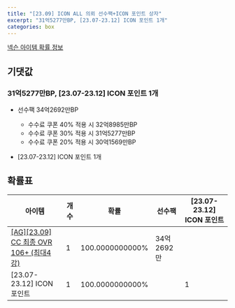 ```yaml
---
title: "[23.09] ICON ALL 의뢰 선수팩+ICON 포인트 상자"
excerpt: "31억5277만BP, [23.07-23.12] ICON 포인트 1개"
categories: box
---
```

[넥슨 아이템 확률 정보](http://iteminfo.nexon.com/probability/fo4?sn=7253)

## 기댓값
### 31억5277만BP, [23.07-23.12] ICON 포인트 1개
- 선수팩 34억2692만BP
  - 수수료 쿠폰 40% 적용 시 32억8985만BP
  - 수수료 쿠폰 30% 적용 시 31억5277만BP
  - 수수료 쿠폰 20% 적용 시 30억1569만BP

- [23.07-23.12] ICON 포인트 1개

## 확률표

|아이템|개수|확률|선수팩|[23.07-23.12] ICON 포인트|
|---|---|---|---|---|
|[[AG][23.09] CC 최종 OVR 106+ (최대4강)](/player/7238)|1|100.0000000000%|34억2692만||
|[23.07-23.12] ICON 포인트|1|100.0000000000%||1|
